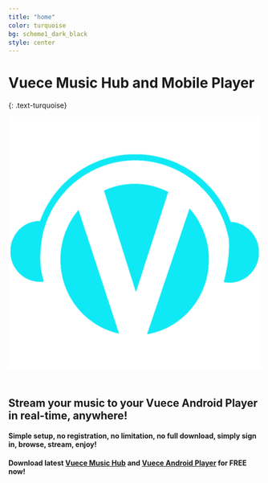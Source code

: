 ```yaml
---
title: "home"
color: turquoise
bg: scheme1_dark_black
style: center
---
```


# Vuece Music Hub and Mobile Player
{: .text-turquoise}

<span class="fa-stack subtlecircle" style="font-size:100px; background:rgba(0,0,0,0)">
  <img src="img/Logo_LightBlue_Blurred.png">
</span>

## Stream your music to your Vuece Android Player in real-time, anywhere!

#### Simple setup, no registration, no limitation, no full download, simply sign in, browse, stream, enjoy!

#### Download latest [Vuece Music Hub](http://example.com/) and [Vuece Android Player](http://example.com/) for FREE now!
